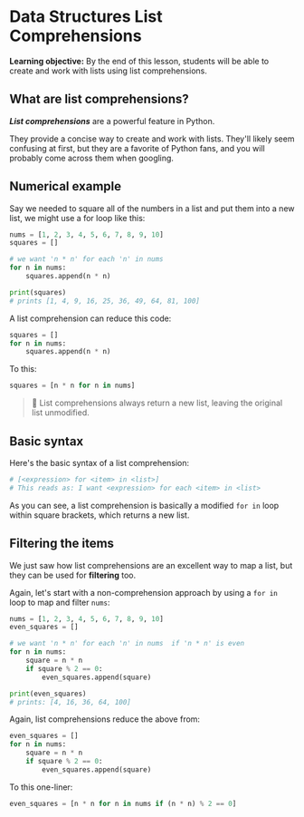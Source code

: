 <h1>
  <span class="headline">Data Structures</span>
  <span class="subhead">List Comprehensions</span>
</h1>

**Learning objective:** By the end of this lesson, students will be able to create and work with lists using list comprehensions.

## What are list comprehensions?

***List comprehensions*** are a powerful feature in Python.

They provide a concise way to create and work with lists. They'll likely seem confusing at first, but they are a favorite of Python fans, and you will probably come across them when googling.

## Numerical example

Say we needed to square all of the numbers in a list and put them into a new list, we might use a for loop like this:

```python
nums = [1, 2, 3, 4, 5, 6, 7, 8, 9, 10]
squares = []

# we want 'n * n' for each 'n' in nums 
for n in nums:
    squares.append(n * n)

print(squares)
# prints [1, 4, 9, 16, 25, 36, 49, 64, 81, 100]
```

A list comprehension can reduce this code:

```python
squares = []
for n in nums:
    squares.append(n * n)
```

To this:

```python
squares = [n * n for n in nums]
```

> 🧠 List comprehensions always return a new list, leaving the original list unmodified.

## Basic syntax

Here's the basic syntax of a list comprehension:

```python
# [<expression> for <item> in <list>]
# This reads as: I want <expression> for each <item> in <list>
```

As you can see, a list comprehension is basically a modified `for in` loop within square brackets, which returns a new list.

## Filtering the items

We just saw how list comprehensions are an excellent way to map a list, but they can be used for **filtering** too.

Again, let's start with a non-comprehension approach by using a `for in` loop to map and filter `nums`:

```python
nums = [1, 2, 3, 4, 5, 6, 7, 8, 9, 10]
even_squares = []

# we want 'n * n' for each 'n' in nums  if 'n * n' is even
for n in nums:
    square = n * n 
    if square % 2 == 0:
        even_squares.append(square)

print(even_squares)
# prints: [4, 16, 36, 64, 100]
```

Again, list comprehensions reduce the above from:

```python
even_squares = []
for n in nums:
    square = n * n 
    if square % 2 == 0:
        even_squares.append(square)
```

To this one-liner:

```python
even_squares = [n * n for n in nums if (n * n) % 2 == 0]
```
